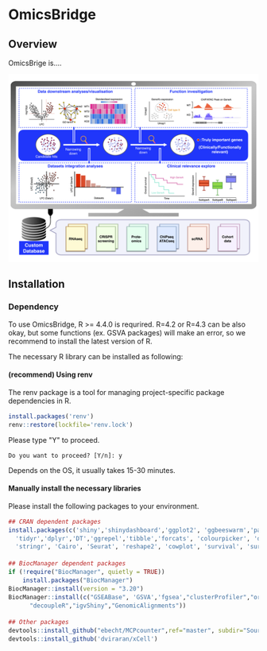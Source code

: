 # OmicsBridge

## Overview

OmicsBrige is....

![Interface overview](www/interface_overview.png)

## Installation

### Dependency

To use OmicsBridge, R >= 4.4.0 is requrired. R=4.2 or R=4.3 can be also okay, but some functions (ex. GSVA packages) will make an error, so we recommend to install the latest version of R.

The necessary R library can be installed as following:

#### (recommend) Using renv

The renv package is a tool for managing project-specific package dependencies in R.

```R
install.packages('renv')
renv::restore(lockfile='renv.lock')
```
Please type "Y" to proceed.
```
Do you want to proceed? [Y/n]: y
```
Depends on the OS, it usually takes 15-30 minutes.

#### Manually install the necessary libraries

Please install the following packages to your environment.

```R
## CRAN dependent packages
install.packages(c('shiny','shinydashboard','ggplot2', 'ggbeeswarm','patchwork','igraph',
  'tidyr','dplyr','DT','ggrepel','tibble','forcats', 'colourpicker', 'devtools',
  'stringr', 'Cairo', 'Seurat', 'reshape2', 'cowplot', 'survival', 'survminer',))

## BiocManager dependent packages
if (!require("BiocManager", quietly = TRUE))
    install.packages("BiocManager")
BiocManager::install(version = "3.20")
BiocManager::install(c("GSEABase", 'GSVA','fgsea',"clusterProfiler","org.Hs.eg.db","org.Mm.eg.db",
      "decoupleR","igvShiny","GenomicAlignments"))

## Other packages
devtools::install_github("ebecht/MCPcounter",ref="master", subdir="Source")
devtools::install_github('dviraran/xCell')

```
